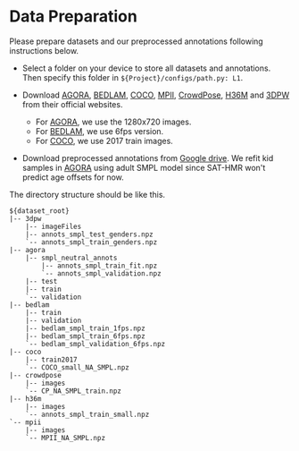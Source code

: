 # Data Preparation

Please prepare datasets and our preprocessed annotations following instructions below. 

* Select a folder on your device to store all datasets and annotations. Then specify this folder in `${Project}/configs/path.py: L1`.

* Download [AGORA](https://agora.is.tue.mpg.de/index.html), [BEDLAM](https://bedlam.is.tue.mpg.de/index.html), [COCO](https://cocodataset.org/#home), [MPII](https://www.mpi-inf.mpg.de/departments/computer-vision-and-machine-learning/software-and-datasets/mpii-human-pose-dataset), [CrowdPose](https://drive.google.com/file/d/1VprytECcLtU4tKP32SYi_7oDRbw7yUTL/view), [H36M](http://vision.imar.ro/human3.6m/description.php) and [3DPW](https://virtualhumans.mpi-inf.mpg.de/3DPW/license.html) from their official websites. 
    * For [AGORA](https://agora.is.tue.mpg.de/index.html), we use the 1280x720 images.
    * For [BEDLAM](https://bedlam.is.tue.mpg.de/index.html), we use 6fps version.
    * For [COCO](https://cocodataset.org/#home), we use 2017 train images.

* Download preprocessed annotations from [Google drive](https://drive.google.com/drive/folders/1aIr8L1gWuPSfJRNNf-YVh1Upb_agubq4?usp=sharing). We refit kid samples in [AGORA](https://agora.is.tue.mpg.de/index.html) using adult SMPL model since SAT-HMR won't predict age offsets for now.

The directory structure should be like this.

```
${dataset_root}
|-- 3dpw
    |-- imageFiles
    |-- annots_smpl_test_genders.npz
    `-- annots_smpl_train_genders.npz
|-- agora
    |-- smpl_neutral_annots
        |-- annots_smpl_train_fit.npz
        `-- annots_smpl_validation.npz
    |-- test
    |-- train
    `-- validation
|-- bedlam
    |-- train
    |-- validation
    |-- bedlam_smpl_train_1fps.npz
    |-- bedlam_smpl_train_6fps.npz
    `-- bedlam_smpl_validation_6fps.npz
|-- coco
    |-- train2017
    `-- COCO_small_NA_SMPL.npz
|-- crowdpose
    |-- images
    `-- CP_NA_SMPL_train.npz
|-- h36m
    |-- images
    `-- annots_smpl_train_small.npz
`-- mpii
    |-- images
    `-- MPII_NA_SMPL.npz
```
